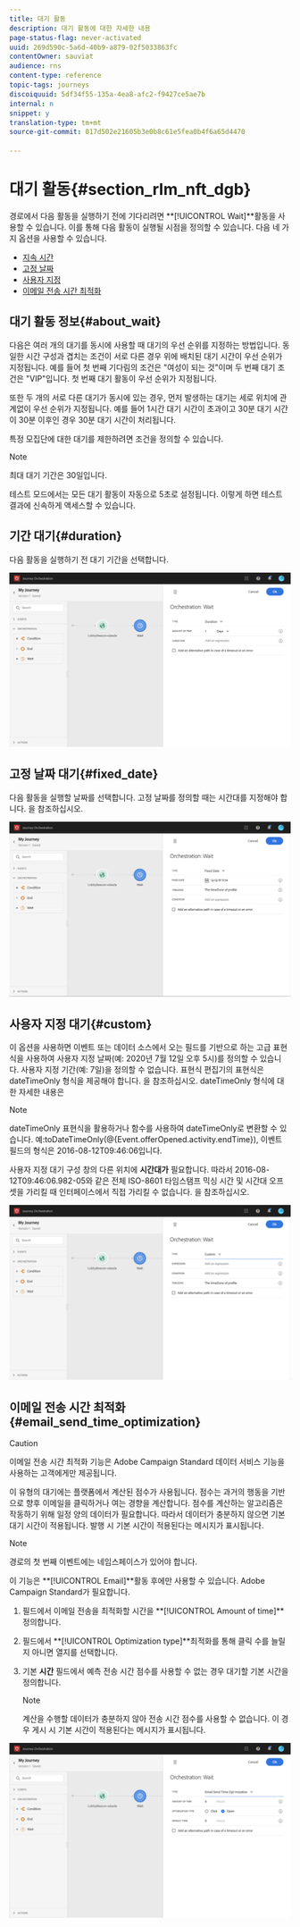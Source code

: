 ```yaml
---
title: 대기 활동
description: 대기 활동에 대한 자세한 내용
page-status-flag: never-activated
uuid: 269d590c-5a6d-40b9-a879-02f5033863fc
contentOwner: sauviat
audience: rns
content-type: reference
topic-tags: journeys
discoiquuid: 5df34f55-135a-4ea8-afc2-f9427ce5ae7b
internal: n
snippet: y
translation-type: tm+mt
source-git-commit: 017d502e21605b3e0b8c61e5fea0b4f6a65d4470

---
```



# 대기 활동{#section_rlm_nft_dgb}

경로에서 다음 활동을 실행하기 전에 기다리려면 **[!UICONTROL Wait]**활동을 사용할 수 있습니다. 이를 통해 다음 활동이 실행될 시점을 정의할 수 있습니다. 다음 네 가지 옵션을 사용할 수 있습니다.

* [지속 시간](#duration)
* [고정 날짜](#fixed_date)
* [사용자 지정](#custom)
* [이메일 전송 시간 최적화](#email_send_time_optimization)

## 대기 활동 정보{#about_wait}

다음은 여러 개의 대기를 동시에 사용할 때 대기의 우선 순위를 지정하는 방법입니다. 동일한 시간 구성과 겹치는 조건이 서로 다른 경우 위에 배치된 대기 시간이 우선 순위가 지정됩니다. 예를 들어 첫 번째 기다림의 조건은 &quot;여성이 되는 것&quot;이며 두 번째 대기 조건은 &quot;VIP&quot;입니다. 첫 번째 대기 활동이 우선 순위가 지정됩니다.

또한 두 개의 서로 다른 대기가 동시에 있는 경우, 먼저 발생하는 대기는 세로 위치에 관계없이 우선 순위가 지정됩니다. 예를 들어 1시간 대기 시간이 초과이고 30분 대기 시간이 30분 이후인 경우 30분 대기 시간이 처리됩니다.

특정 모집단에 대한 대기를 제한하려면 조건을 정의할 수 있습니다.

>[!NOTE]
>
>최대 대기 기간은 30일입니다.
>
>테스트 모드에서는 모든 대기 활동이 자동으로 5초로 설정됩니다. 이렇게 하면 테스트 결과에 신속하게 액세스할 수 있습니다.

## 기간 대기{#duration}

다음 활동을 실행하기 전 대기 기간을 선택합니다.

![](../assets/journey55.png)

## 고정 날짜 대기{#fixed_date}

다음 활동을 실행할 날짜를 선택합니다. 고정 날짜를 정의할 때는 시간대를 지정해야 합니다. 을 [](../building-journeys/timezone-management.md)참조하십시오.

![](../assets/journey56.png)

## 사용자 지정 대기{#custom}

이 옵션을 사용하면 이벤트 또는 데이터 소스에서 오는 필드를 기반으로 하는 고급 표현식을 사용하여 사용자 지정 날짜(예: 2020년 7월 12일 오후 5시)를 정의할 수 있습니다. 사용자 지정 기간(예: 7일)을 정의할 수 없습니다. 표현식 편집기의 표현식은 dateTimeOnly 형식을 제공해야 합니다. 을 [](../expression/expressionadvanced.md)참조하십시오. dateTimeOnly 형식에 대한 자세한 내용은 [](../expression/data-types.md)

>[!NOTE]
>
>dateTimeOnly 표현식을 활용하거나 함수를 사용하여 dateTimeOnly로 변환할 수 있습니다. 예:toDateTimeOnly(@{Event.offerOpened.activity.endTime}), 이벤트 필드의 형식은 2016-08-12T09:46:06입니다.
>
>사용자 지정 대기 구성 창의 다른 위치에 **시간대가** 필요합니다. 따라서 2016-08-12T09:46:06.982-05와 같은 전체 ISO-8601 타임스탬프 믹싱 시간 및 시간대 오프셋을 가리킬 때 인터페이스에서 직접 가리킬 수 없습니다. 을 [](../building-journeys/timezone-management.md)참조하십시오.

![](../assets/journey57.png)

## 이메일 전송 시간 최적화{#email_send_time_optimization}

>[!CAUTION]
>
>이메일 전송 시간 최적화 기능은 Adobe Campaign Standard 데이터 서비스 기능을 사용하는 고객에게만 제공됩니다.

이 유형의 대기에는 플랫폼에서 계산된 점수가 사용됩니다. 점수는 과거의 행동을 기반으로 향후 이메일을 클릭하거나 여는 경향을 계산합니다. 점수를 계산하는 알고리즘은 작동하기 위해 일정 양의 데이터가 필요합니다. 따라서 데이터가 충분하지 않으면 기본 대기 시간이 적용됩니다. 발행 시 기본 시간이 적용된다는 메시지가 표시됩니다.

>[!NOTE]
>
>경로의 첫 번째 이벤트에는 네임스페이스가 있어야 합니다.
>
>이 기능은 **[!UICONTROL Email]**활동 후에만 사용할 수 있습니다. Adobe Campaign Standard가 필요합니다.

1. 필드에서 이메일 전송을 최적화할 시간을 **[!UICONTROL Amount of time]**정의합니다.
1. 필드에서 **[!UICONTROL Optimization type]**최적화를 통해 클릭 수를 늘릴지 아니면 열지를 선택합니다.
1. 기본 **시간** 필드에서 예측 전송 시간 점수를 사용할 수 없는 경우 대기할 기본 시간을 정의합니다.

   >[!NOTE]
   >
   >계산을 수행할 데이터가 충분하지 않아 전송 시간 점수를 사용할 수 없습니다. 이 경우 게시 시 기본 시간이 적용된다는 메시지가 표시됩니다.

![](../assets/journey57bis.png)
